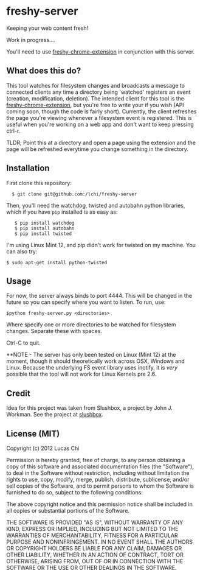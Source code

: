 freshy-server
=============

Keeping your web content fresh!

Work in progress....

You'll need to use [freshy-chrome-extension](https://github.com/lchi/freshy-chrome-extension) in conjunction with this server.

What does this do?
------------------
This tool watches for filesystem changes and broadcasts a message to connected clients any time a directory being 'watched' registers an event (creation, modification, deletion).  The intended client for this tool is the [freshy-chrome-extension](https://github.com/lchi/freshy-chrome-extension), but you're free to write your if you wish (API coming soon, though the code is fairly short).  Currently, the client refreshes the page you're viewing whenever a filesystem event is registered.  This is useful when you're working on a web app and don't want to keep pressing ctrl-r.

TLDR; Point this at a directory and open a page using the extension and the page will be refreshed everytime you change something in the directory.

Installation
------------
First clone this repository:

      $ git clone git@github.com:/lchi/freshy-server

Then, you'll need the watchdog, twisted and autobahn python libraries, which if you have ```pip``` installed is as easy as:

       $ pip install watchdog	  
       $ pip install autobahn
       $ pip install twisted

I'm using Linux Mint 12, and pip didn't work for twisted on my machine.  You can also try:

    $ sudo apt-get install python-twisted

Usage
-----
For now, the server always binds to port 4444.  This will be changed in the future so you can specify where you want to listen.  To run, use:

    $python freshy-server.py <directories>

Where <directories> specify one or more directories to be watched for filesystem changes.  Separate these with spaces.

Ctrl-C to quit.

**NOTE - The server has only been tested on Linux (Mint 12) at the moment, though it should theoretically work across OSX, Windows and Linux.  Because the underlying FS event library uses inotify, it is *very* possible that the tool will not work for Linux Kernels pre 2.6.  


Credit
------
Idea for this project was taken from Slushbox, a project by John J. Workman.  See the project at [slushbox](https://github.com/workmajj/slushbox).

License (MIT)
-------------
Copyright (c) 2012 Lucas Chi

Permission is hereby granted, free of charge, to any person obtaining a copy of this software and associated documentation files (the "Software"), to deal in the Software without restriction, including without limitation the rights to use, copy, modify, merge, publish, distribute, sublicense, and/or sell copies of the Software, and to permit persons to whom the Software is furnished to do so, subject to the following conditions:

The above copyright notice and this permission notice shall be included in all copies or substantial portions of the Software.

THE SOFTWARE IS PROVIDED "AS IS", WITHOUT WARRANTY OF ANY KIND, EXPRESS OR IMPLIED, INCLUDING BUT NOT LIMITED TO THE WARRANTIES OF MERCHANTABILITY, FITNESS FOR A PARTICULAR PURPOSE AND NONINFRINGEMENT. IN NO EVENT SHALL THE AUTHORS OR COPYRIGHT HOLDERS BE LIABLE FOR ANY CLAIM, DAMAGES OR OTHER LIABILITY, WHETHER IN AN ACTION OF CONTRACT, TORT OR OTHERWISE, ARISING FROM, OUT OF OR IN CONNECTION WITH THE SOFTWARE OR THE USE OR OTHER DEALINGS IN THE SOFTWARE.